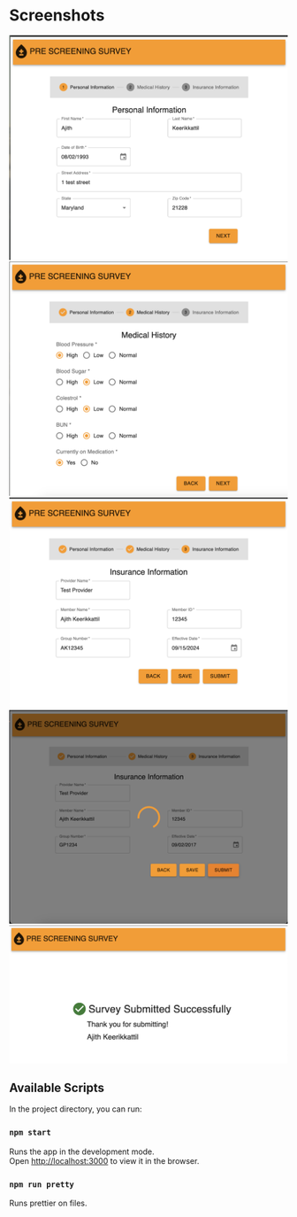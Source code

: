 # Screenshots

![screen_1.png](screenImages/screen_1.png)
![screen_2.png](screenImages/screen_2.png)
![screen_3.png](screenImages/screen_3.png)
![screen_4.png](screenImages/screen_4.png)
![screen_4.png](screenImages/screen_5.png)
## Available Scripts

In the project directory, you can run:

### `npm start`

Runs the app in the development mode.\
Open [http://localhost:3000](http://localhost:3000) to view it in the browser.

### `npm run pretty`

Runs prettier on files.
